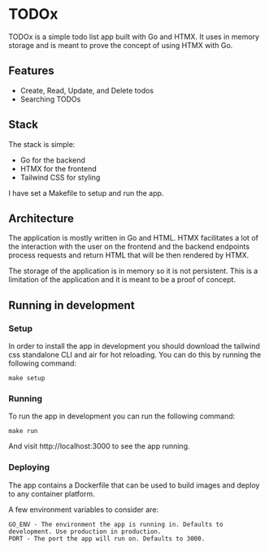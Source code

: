 # TODOx

TODOx is a simple todo list app built with Go and HTMX. It uses in memory storage and is meant to prove the concept of using HTMX with Go.

## Features

- Create, Read, Update, and Delete todos
- Searching TODOs

## Stack

The stack is simple:
- Go for the backend
- HTMX for the frontend
- Tailwind CSS for styling

I have set a Makefile to setup and run the app. 

## Architecture

The application is mostly written in Go and HTML. HTMX facilitates a lot of the interaction with the user on the frontend and the backend endpoints process requests and return HTML that will be then rendered by HTMX.

The storage of the application is in memory so it is not persistent. This is a limitation of the application and it is meant to be a proof of concept.

## Running in development

### Setup
In order to install the app in development you should download the tailwind css standalone CLI and air for hot reloading. You can do this by running the following command:

```
make setup
```

### Running 
To run the app in development you can run the following command:

```
make run
```

And visit http://localhost:3000 to see the app running.

### Deploying

The app contains a Dockerfile that can be used to build images and deploy to any container platform. 

A few environment variables to consider are:

```
GO_ENV - The environment the app is running in. Defaults to development. Use production in production.
PORT - The port the app will run on. Defaults to 3000.
```